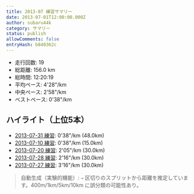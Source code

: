 ```yaml
---
title: 2013-07 練習サマリー
date: 2013-07-01T12:00:00.000Z
author: subaru44k
category: サマリー
status: publish
allowComments: false
entryHash: b840362c
---
```

- 走行回数: 19
- 総距離: 156.0 km
- 総時間: 12:20:19
- 平均ペース: 4'28"/km
- 中央ペース: 2'58"/km
- ベストペース: 0'38"/km

## ハイライト（上位5本）
- [2013-07-31 練習](/2013-07-31-62f76313a43e04a3179caba0771967cd/): 0'38"/km (48.0km)
- [2013-07-10 練習](/2013-07-10-b344be4b2477fd568dcd1126e18d77bb/): 0'38"/km (15.0km)
- [2013-07-20 練習](/2013-07-20-358795b501675754937edff36c3350c2/): 2'05"/km (30.0km)
- [2013-07-28 練習](/2013-07-28-d84cbfa0e18c8acf940577f7fb30abe9/): 2'16"/km (30.0km)
- [2013-07-27 練習](/2013-07-27-d1033c2b979eeb33f8940ec4f53dea31/): 3'16"/km (30.0km)

> 自動生成（実験的機能）: `→` 区切りのスプリットから距離を推定しています。400m/1km/5km/10km に誤分類の可能性あり。
